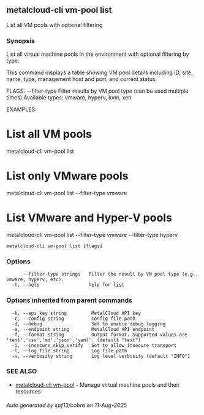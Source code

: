 ## metalcloud-cli vm-pool list

List all VM pools with optional filtering

### Synopsis

List all virtual machine pools in the environment with optional filtering by type.

This command displays a table showing VM pool details including ID, site, name, type, 
management host and port, and current status.

FLAGS:
  --filter-type    Filter results by VM pool type (can be used multiple times)
                   Available types: vmware, hyperv, kvm, xen

EXAMPLES:
  # List all VM pools
  metalcloud-cli vm-pool list

  # List only VMware pools
  metalcloud-cli vm-pool list --filter-type vmware

  # List VMware and Hyper-V pools
  metalcloud-cli vm-pool list --filter-type vmware --filter-type hyperv

```
metalcloud-cli vm-pool list [flags]
```

### Options

```
      --filter-type strings   Filter the result by VM pool type (e.g., vmware, hyperv, etc).
  -h, --help                  help for list
```

### Options inherited from parent commands

```
  -k, --api_key string         MetalCloud API key
  -c, --config string          Config file path
  -d, --debug                  Set to enable debug logging
  -e, --endpoint string        MetalCloud API endpoint
  -f, --format string          Output format. Supported values are 'text','csv','md','json','yaml'. (default "text")
  -i, --insecure_skip_verify   Set to allow insecure transport
  -l, --log_file string        Log file path
  -v, --verbosity string       Log level verbosity (default "INFO")
```

### SEE ALSO

* [metalcloud-cli vm-pool](metalcloud-cli_vm-pool.md)	 - Manage virtual machine pools and their resources

###### Auto generated by spf13/cobra on 11-Aug-2025
